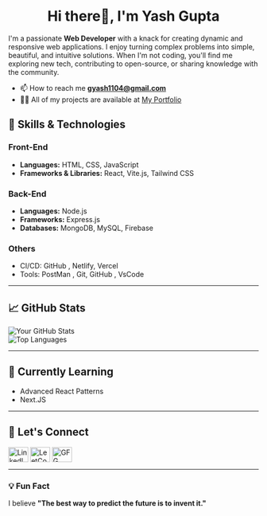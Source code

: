 
<h1 align="center">Hi there👋, I'm Yash Gupta</h1>



I'm a passionate **Web Developer** with a knack for creating dynamic and responsive web applications. I enjoy turning complex problems into simple, beautiful, and intuitive solutions. When I'm not coding, you'll find me exploring new tech, contributing to open-source, or sharing knowledge with the community.

 - 📫 How to reach me **gyash1104@gmail.com**
 - 👨‍💻 All of my projects are available at [My Portfolio](https://portfolio-gamma-seven-42.vercel.app/)

## 🚀 Skills & Technologies

### Front-End
- **Languages:** HTML, CSS, JavaScript
- **Frameworks & Libraries:** React, Vite.js, Tailwind CSS

### Back-End
- **Languages:** Node.js
- **Frameworks:** Express.js
- **Databases:** MongoDB, MySQL, Firebase

### Others 
- CI/CD: GitHub , Netlify, Vercel
- Tools: PostMan , Git, GitHub , VsCode

---

## 📈 GitHub Stats

![Your GitHub Stats](https://github-readme-stats.vercel.app/api?username=yash-1104github&show_icons=true&theme=radical)  
![Top Languages](https://github-readme-stats.vercel.app/api/top-langs/?username=yash-1104github&layout=compact&theme=radical)

---

## 🌱 Currently Learning
- Advanced React Patterns
- Next.JS

---

## 🤝 Let's Connect

<p align="left">
<a href="https://www.linkedin.com/in/yash-gupta-1a137b223" target="blank"><img align="center" src="https://cdn-icons-png.flaticon.com/512/174/174857.png" alt="LinkedIN" height="30" width="40" /></a>
<a href="https://leetcode.com/u/yash_leetcode04/" target="blank"><img align="center" src="https://upload.wikimedia.org/wikipedia/commons/1/19/LeetCode_logo_black.png" alt="LeetCode" height="30" width="40" /></a>
<a href="https://www.geeksforgeeks.org/user/yashcode40/" target="blank"><img align="center" src="https://raw.githubusercontent.com/rahuldkjain/github-profile-readme-generator/master/src/images/icons/Social/geeks-for-geeks.svg" alt="GFG" height="30" width="40" /></a>
 
</p>

  

---

### 💡 Fun Fact
I believe **"The best way to predict the future is to invent it."**


